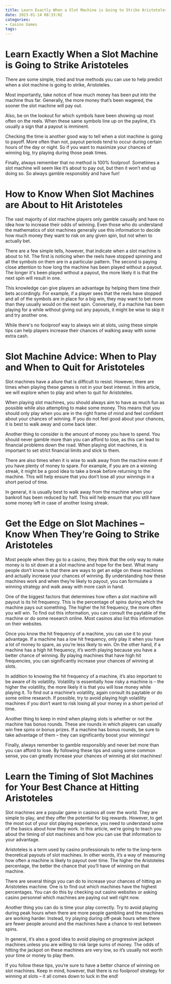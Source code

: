 ```yaml
---
title: Learn Exactly When a Slot Machine is Going to Strike Aristoteles 
date: 2023-01-14 08:33:02
categories:
- Casino Games
tags:
---
```



#  Learn Exactly When a Slot Machine is Going to Strike Aristoteles 

There are some simple, tried and true methods you can use to help predict when a slot machine is going to strike, Aristoteles. 

Most importantly, take notice of how much money has been put into the machine thus far. Generally, the more money that’s been wagered, the sooner the slot machine will pay out. 

Also, be on the lookout for which symbols have been showing up most often on the reels. When these same symbols line up on the payline, it’s usually a sign that a payout is imminent. 

Checking the time is another good way to tell when a slot machine is going to payoff. More often than not, payout periods tend to occur during certain hours of the day or night. So if you want to maximize your chances of winning big, try playing during those peak times. 

Finally, always remember that no method is 100% foolproof. Sometimes a slot machine will seem like it’s about to pay out, but then it won’t end up doing so. So always gamble responsibly and have fun!

#  How to Know When Slot Machines are About to Hit Aristoteles 

The vast majority of slot machine players only gamble casually and have no idea how to increase their odds of winning. Even those who do understand the mathematics of slot machines generally use this information to decide how much money they want to risk on any given spin, but not when to actually bet. 

There are a few simple tells, however, that indicate when a slot machine is about to hit. The first is noticing when the reels have stopped spinning and all the symbols on them are in a particular pattern. The second is paying close attention to how long the machine has been played without a payout. The longer it's been played without a payout, the more likely it is that the next spin will result in one. 

This knowledge can give players an advantage by helping them time their bets accordingly. For example, if a player sees that the reels have stopped and all of the symbols are in place for a big win, they may want to bet more than they usually would on the next spin. Conversely, if a machine has been playing for a while without giving out any payouts, it might be wise to skip it and try another one. 

While there's no foolproof way to always win at slots, using these simple tips can help players increase their chances of walking away with some extra cash.

#  Slot Machine Advice: When to Play and When to Quit for Aristoteles  
Slot machines have a allure that is difficult to resist. However, there are times when playing these games is not in your best interest. In this article, we will explore when to play and when to quit for Aristoteles.

When playing slot machines, you should always aim to have as much fun as possible while also attempting to make some money. This means that you should only play when you are in the right frame of mind and feel confident about your chances of winning. If you do not feel good about your chances, it is best to walk away and come back later.

Another thing to consider is the amount of money you have to spend. You should never gamble more than you can afford to lose, as this can lead to financial problems down the road. When playing slot machines, it is important to set strict financial limits and stick to them.

There are also times when it is wise to walk away from the machine even if you have plenty of money to spare. For example, if you are on a winning streak, it might be a good idea to take a break before returning to the machine. This will help ensure that you don’t lose all your winnings in a short period of time.

In general, it is usually best to walk away from the machine when your bankroll has been reduced by half. This will help ensure that you still have some money left in case of another losing streak.

#  Get the Edge on Slot Machines – Know When They’re Going to Strike Aristoteles 

Most people when they go to a casino, they think that the only way to make money is to sit down at a slot machine and hope for the best. What many people don’t know is that there are ways to get an edge on these machines and actually increase your chances of winning. By understanding how these machines work and when they’re likely to payout, you can formulate a winning strategy and walk away with more cash in hand.

One of the biggest factors that determines how often a slot machine will payout is its hit frequency. This is the percentage of spins during which the machine pays out something. The higher the hit frequency, the more often you will win. To find out this information, you can consult the paytable of the machine or do some research online. Most casinos also list this information on their websites.

Once you know the hit frequency of a machine, you can use it to your advantage. If a machine has a low hit frequency, only play it when you have a lot of money to spare, as you’re less likely to win. On the other hand, if a machine has a high hit frequency, it’s worth playing because you have a better chance of winning. By playing machines that have high hit frequencies, you can significantly increase your chances of winning at slots.

In addition to knowing the hit frequency of a machine, it’s also important to be aware of its volatility. Volatility is essentially how risky a machine is – the higher the volatility, the more likely it is that you will lose money while playing it. To find out a machine’s volatility, again consult its paytable or do some online research. If possible, try to avoid playing high volatility machines if you don’t want to risk losing all your money in a short period of time.

Another thing to keep in mind when playing slots is whether or not the machine has bonus rounds. These are rounds in which players can usually win free spins or bonus prizes. If a machine has bonus rounds, be sure to take advantage of them – they can significantly boost your winnings!

Finally, always remember to gamble responsibly and never bet more than you can afford to lose. By following these tips and using some common sense, you can greatly increase your chances of winning at slot machines!

#  Learn the Timing of Slot Machines for Your Best Chance at Hitting Aristoteles

Slot machines are a popular game in casinos all over the world. They are simple to play, and they offer the potential for big rewards. However, to get the most out of your slot playing experience, you need to understand some of the basics about how they work. In this article, we’re going to teach you about the timing of slot machines and how you can use that information to your advantage.

Aristoteles is a term used by casino professionals to refer to the long-term theoretical payouts of slot machines. In other words, it’s a way of measuring how often a machine is likely to payout over time. The higher the Aristoteles percentage, the better the chance that you’ll have of winning on that machine.

There are several things you can do to increase your chances of hitting an Aristoteles machine. One is to find out which machines have the highest percentages. You can do this by checking out casino websites or asking casino personnel which machines are paying out well right now.

Another thing you can do is time your play correctly. Try to avoid playing during peak hours when there are more people gambling and the machines are working harder. Instead, try playing during off-peak hours when there are fewer people around and the machines have a chance to rest between spins.

In general, it’s also a good idea to avoid playing on progressive jackpot machines unless you are willing to risk large sums of money. The odds of hitting the jackpot on these machines are very low, so it’s usually not worth your time or money to play them.

If you follow these tips, you’re sure to have a better chance of winning on slot machines. Keep in mind, however, that there is no foolproof strategy for winning at slots – it all comes down to luck in the end!